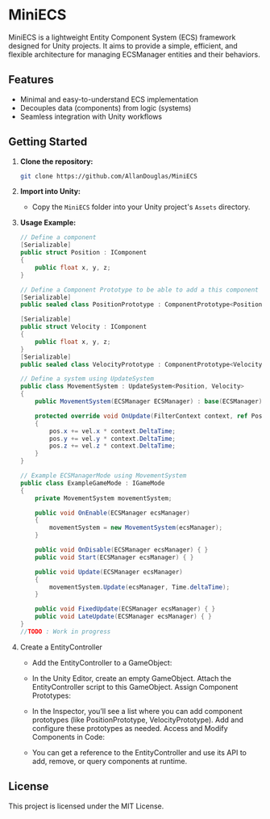 # MiniECS

MiniECS is a lightweight Entity Component System (ECS) framework designed for Unity projects. It aims to provide a simple, efficient, and flexible architecture for managing ECSManager entities and their behaviors.

## Features

- Minimal and easy-to-understand ECS implementation
- Decouples data (components) from logic (systems)
- Seamless integration with Unity workflows

## Getting Started

1. **Clone the repository:**
    ```bash
    git clone https://github.com/AllanDouglas/MiniECS
    ```

2. **Import into Unity:**
    - Copy the `MiniECS` folder into your Unity project's `Assets` directory.

3. **Usage Example:**
    ```csharp
    // Define a component
    [Serializable]
    public struct Position : IComponent
    {
        public float x, y, z;
    }

    // Define a Component Prototype to be able to add a this component on editor
    [Serializable]
    public sealed class PositionPrototype : ComponentPrototype<Position> { }
    
    [Serializable]
    public struct Velocity : IComponent
    {
        public float x, y, z;
    }
    [Serializable]
    public sealed class VelocityPrototype : ComponentPrototype<Velocity> { }

    // Define a system using UpdateSystem
    public class MovementSystem : UpdateSystem<Position, Velocity>
    {
        public MovementSystem(ECSManager ECSManager) : base(ECSManager) { }

        protected override void OnUpdate(FilterContext context, ref Position pos, ref Velocity vel)
        {
            pos.x += vel.x * context.DeltaTime;
            pos.y += vel.y * context.DeltaTime;
            pos.z += vel.z * context.DeltaTime;
        }
    }

    // Example ECSManagerMode using MovementSystem
    public class ExampleGameMode : IGameMode
    {
        private MovementSystem movementSystem;

        public void OnEnable(ECSManager ecsManager)
        {
            movementSystem = new MovementSystem(ecsManager);
        }

        public void OnDisable(ECSManager ecsManager) { }
        public void Start(ECSManager ecsManager) { }

        public void Update(ECSManager ecsManager)
        {
            movementSystem.Update(ecsManager, Time.deltaTime);
        }

        public void FixedUpdate(ECSManager ecsManager) { }
        public void LateUpdate(ECSManager ecsManager) { }
    }
    //TODO : Work in progress
    ```
4. Create a EntityController
    - Add the EntityController to a GameObject:

    - In the Unity Editor, create an empty GameObject.
    Attach the EntityController script to this GameObject.
    Assign Component Prototypes:

    - In the Inspector, you’ll see a list where you can add component prototypes (like PositionPrototype, VelocityPrototype).
    Add and configure these prototypes as needed.
    Access and Modify Components in Code:

    - You can get a reference to the EntityController and use its API to add, remove, or query components at runtime.
## License

This project is licensed under the MIT License.
